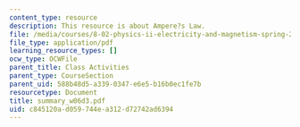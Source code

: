 ```yaml
---
content_type: resource
description: This resource is about Ampere?s Law.
file: /media/courses/8-02-physics-ii-electricity-and-magnetism-spring-2007/c845120ad059744ea312d72742ad6394_summary_w06d3.pdf
file_type: application/pdf
learning_resource_types: []
ocw_type: OCWFile
parent_title: Class Activities
parent_type: CourseSection
parent_uid: 588b48d5-a339-0347-e6e5-b16b0ec1fe7b
resourcetype: Document
title: summary_w06d3.pdf
uid: c845120a-d059-744e-a312-d72742ad6394
---
```

